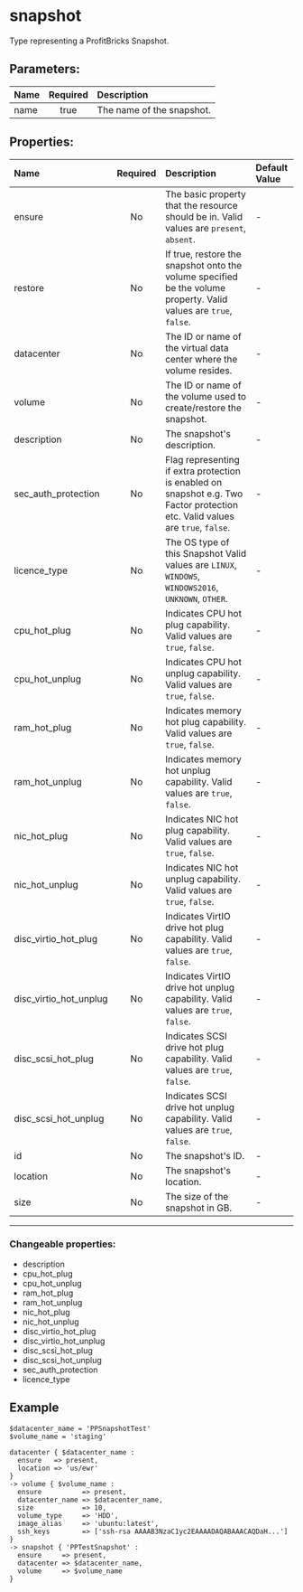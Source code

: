 # snapshot

Type representing a ProfitBricks Snapshot.

## Parameters:

| Name | Required | Description |
| :--- | :-: | :--- |
| name | true | The name of the snapshot.   |

## Properties:

| Name | Required | Description | Default Value |
| :--- | :-: | :--- | :--- |
| ensure | No | The basic property that the resource should be in.  Valid values are `present`, `absent`.  | - |
| restore | No | If true, restore the snapshot onto the volume specified be the volume property.  Valid values are `true`, `false`.  | - |
| datacenter | No | The ID or name of the virtual data center where the volume resides.   | - |
| volume | No | The ID or name of the volume used to create/restore the snapshot.   | - |
| description | No | The snapshot's description.   | - |
| sec_auth_protection | No | Flag representing if extra protection is enabled on snapshot e.g. Two Factor protection etc.  Valid values are `true`, `false`.  | - |
| licence_type | No | The OS type of this Snapshot  Valid values are `LINUX`, `WINDOWS`, `WINDOWS2016`, `UNKNOWN`, `OTHER`.  | - |
| cpu_hot_plug | No | Indicates CPU hot plug capability.  Valid values are `true`, `false`.  | - |
| cpu_hot_unplug | No | Indicates CPU hot unplug capability.  Valid values are `true`, `false`.  | - |
| ram_hot_plug | No | Indicates memory hot plug capability.  Valid values are `true`, `false`.  | - |
| ram_hot_unplug | No | Indicates memory hot unplug capability.  Valid values are `true`, `false`.  | - |
| nic_hot_plug | No | Indicates NIC hot plug capability.  Valid values are `true`, `false`.  | - |
| nic_hot_unplug | No | Indicates NIC hot unplug capability.  Valid values are `true`, `false`.  | - |
| disc_virtio_hot_plug | No | Indicates VirtIO drive hot plug capability.  Valid values are `true`, `false`.  | - |
| disc_virtio_hot_unplug | No | Indicates VirtIO drive hot unplug capability.  Valid values are `true`, `false`.  | - |
| disc_scsi_hot_plug | No | Indicates SCSI drive hot plug capability.  Valid values are `true`, `false`.  | - |
| disc_scsi_hot_unplug | No | Indicates SCSI drive hot unplug capability.  Valid values are `true`, `false`.  | - |
| id | No | The snapshot's ID.   | - |
| location | No | The snapshot's location.   | - |
| size | No | The size of the snapshot in GB.   | - |
***


### Changeable properties:

* description
* cpu_hot_plug
* cpu_hot_unplug
* ram_hot_plug
* ram_hot_unplug
* nic_hot_plug
* nic_hot_unplug
* disc_virtio_hot_plug
* disc_virtio_hot_unplug
* disc_scsi_hot_plug
* disc_scsi_hot_unplug
* sec_auth_protection
* licence_type


## Example

```text
$datacenter_name = 'PPSnapshotTest'
$volume_name = 'staging'

datacenter { $datacenter_name :
  ensure   => present,
  location => 'us/ewr'
}
-> volume { $volume_name :
  ensure          => present,
  datacenter_name => $datacenter_name,
  size            => 10,
  volume_type     => 'HDD',
  image_alias     => 'ubuntu:latest',
  ssh_keys        => ['ssh-rsa AAAAB3NzaC1yc2EAAAADAQABAAACAQDaH...']
}
-> snapshot { 'PPTestSnapshot' :
  ensure     => present,
  datacenter => $datacenter_name,
  volume     => $volume_name
}

```
